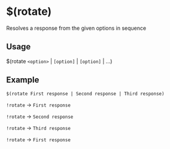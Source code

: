 # $(rotate)
Resolves a response from the given options in sequence

## Usage
$(rotate `<option>` | `[option]` | `[option]` | ...)

## Example
    $(rotate First response | Second response | Third response)

`!rotate` -> `First response`

`!rotate` -> `Second response`

`!rotate` -> `Third response`

`!rotate` -> `First response`
